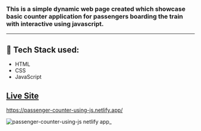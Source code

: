### This is a simple dynamic web page created which showcase basic counter application for passengers boarding the train with interactive using javascript.
- - - -
## :rocket: Tech Stack used: 
- HTML
- CSS
- JavaScript 


## [Live Site](https://dark-mode-calculator-html-css-js.netlify.app/)
https://passenger-counter-using-js.netlify.app/

![passenger-counter-using-js netlify app_](https://github.com/PatilVaishnavii/Passenger-Counter/assets/129088625/56b30a16-cae2-407b-8f22-b5735bfa3ef8)








